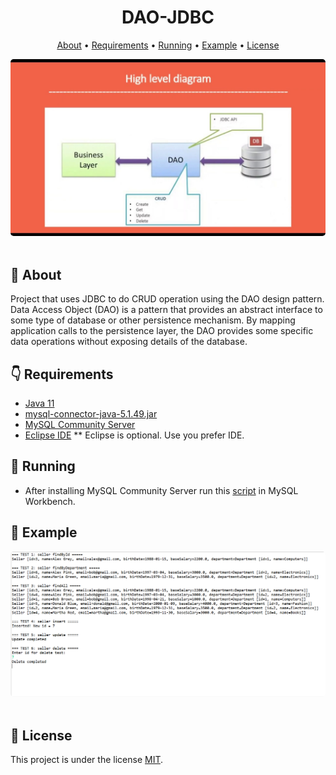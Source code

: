 <h1 align="center">
  DAO-JDBC
</h1>

<p align="center">
  <a href="#speech_balloon-about">About</a> •
  <a href="#point_down-requirements">Requirements</a> •
   <a href="#running-running">Running</a> •
   <a href="#eyes-example">Example</a> •
  <a href="#pencil-license">License</a> 
</p>

<p align="center">
  <kbd>
    <img width="" style="border-radius: 5px" height="" src="https://raw.githubusercontent.com/wallacevncs/demo-dao-jdbc/master/readmeImages/daoLevel.jpg" alt="Intro">
  </kbd>
  &nbsp;&nbsp;&nbsp;&nbsp;
</p>

## :speech_balloon: **About**

Project that uses JDBC to do CRUD operation using the DAO design pattern.
Data Access Object (DAO) is a pattern that provides an abstract interface to some type of database or other persistence mechanism.  By mapping application calls to the persistence layer, the DAO provides some specific data operations without exposing details of the database.


## :point_down: **Requirements**

-   [Java 11](https://www.oracle.com/br/java/technologies/javase-jdk11-downloads.html)
-  [mysql-connector-java-5.1.49.jar](https://downloads.mysql.com/archives/c-j/)
- [MySQL Community Server](https://dev.mysql.com/downloads/mysql/)
- [Eclipse IDE](https://www.eclipse.org/downloads/)
** Eclipse is optional. Use you prefer IDE.

## :running: **Running**
- After installing MySQL Community Server run this [script](https://raw.githubusercontent.com/wallacevncs/demo-dao-jdbc/master/databaseScript/script.sql) in MySQL Workbench.

## :eyes: **Example**
<p align="center">
  <kbd>
    <img width="" style="border-radius: 5px" height="" src="https://raw.githubusercontent.com/wallacevncs/demo-dao-jdbc/master/readmeImages/example.png" alt="Intro">
  </kbd>
  &nbsp;&nbsp;&nbsp;&nbsp;
</p>

## :pencil: **License**

This project is under the license [MIT](./LICENSE).



